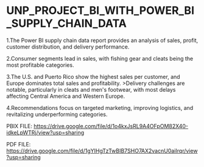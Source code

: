 # UNP_PROJECT_BI_WITH_POWER_BI_SUPPLY_CHAIN_DATA
1.The Power BI supply chain data report provides an analysis of sales, profit, customer distribution, and delivery performance.


2.Consumer segments lead in sales, with fishing gear and cleats being the most profitable categories.


3.The U.S. and Puerto Rico show the highest sales per customer, and Europe dominates total sales and profitability. >Delivery challenges are notable, particularly in cleats and men's footwear, with most delays affecting Central America and Western Europe.

 
4.Recommendations focus on targeted marketing, improving logistics, and revitalizing underperforming categories.


PBIX FILE: https://drive.google.com/file/d/1o4kxJsRL9A4OFpOM82X40-idkeLpWTRj/view?usp=sharing


PDF FILE: https://drive.google.com/file/d/1gYIHgTzTwBIB7SHO7AX2vacnU0aiIrqr/view?usp=sharing
